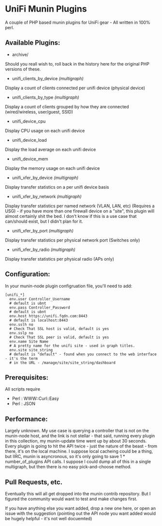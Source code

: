 UniFi Munin Plugins
===================
A couple of PHP based munin plugins for UniFi gear - All written in 100% perl.

## Available Plugins:

 * archive/

 Should you reall wish to, roll back in the history here for the original PHP versions of these.

 * unifi\_clients\_by\_device _(multigraph)_

 Display a count of clients connected per unifi device (physical device)

 * unifi\_clients\_by\_type _(multigraph)_

 Display a count of clients grouped by how they are connected (wired/wireless, user/guest, SSID)

 * unifi\_device\_cpu

 Display CPU usage on each unifi device

 * unifi\_device\_load

 Display the load average on each unifi device

 * unifi\_device\_mem

 Display the memory usage on each unifi device

 * unifi\_xfer\_by\_device _(multigraph)_

 Display transfer statistics on a per unifi device basis

 * unifi\_xfer\_by\_network _(multigraph)_

 Display transfer statistics per named network (VLAN, LAN, etc) (Requires a USG) - if you have more than one firewall device on a "site", this 
 plugin will almost certainly shit the bed.  I don't know if this is a use case that can/should exist, but
 I didn't plan for it.

 * unifi\_xfer\_by\_port _(multigraph)_

 Display transfer statistics per physical network port (Switches only)

 * unifi\_xfer\_by\_radio _(multigraph)_

 Display transfer statistics per physical radio (APs only)


## Configuration:

In your munin-node plugin configruation file, you'll need to add:

    [unifi_*]
      env.user Controller_Username
      # default is ubnt
      env.pass Controller_Password
      # default is ubnt
      env.host https://unifi.fqdn.com:8443
      # default is localhost:8443
      env.sslh no 
      # Check That SSL host is valid, default is yes
      env.sslp no 
      # Check That SSL peer is valid, default is yes
      env.name Site Name
      # A pretty name for the unifi site - used in graph titles.
      env.site site_string 
      # default is "default" - found when you connect to the web interface - it's the term
      # in the URL - /manage/site/site_string/dashboard

## Prerequisites:

All scripts require 

 * Perl : WWW::Curl::Easy
 * Perl : JSON

## Performance:

Largely unknown.  My use case is querying a controller that is not on the munin-node host, and the link is not stellar - that said, running every
plugin in this collection, my munin-update time went up by about 30 seconds. Every plugin is going to hit the API twice - just the nature of the 
beast - from there, it's on the local machine.  I suppose local cacheing could be a thing, but IIRC, munin is asyncronous, so it's only going
to save 1 * number\_of\_plugins API calls.  I suppose I could dump all of this in a single multigraph, but then there is no easy pick-and-choose method.

## Pull Requests, etc.

Eventually this will all get dropped into the munin contrib repository.  But I figured the community would want to test and make changes first.

If you have anything else you want added, drop a new one here, or open an issue with the suggestion (pointing out the API node you want added 
would be hugely helpful - it's not well docuemted)


